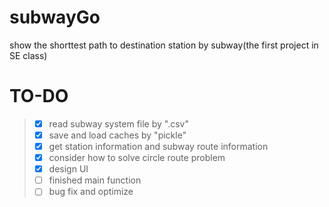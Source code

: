 # subwayGo
show the shorttest path to destination station by subway(the first project in SE class)

# TO-DO
>- [x] read subway system file by ".csv"  
>- [x] save and load caches by "pickle"  
>- [x] get station information and subway route information  
>- [x] consider how to solve circle route problem  
>- [x] design UI  
>- [ ] finished main function  
>- [ ] bug fix and optimize  

